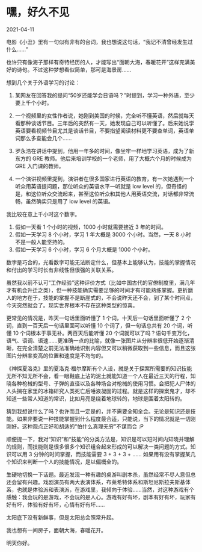 # 嘿，好久不见

2021-04-11


电影《小丑》里有一句似有非有的台词，我也想说这句话，“我记不清曾经发生过什么……”

也许只有像海子那样有奇特经历的人，才能写出“面朝大海，春暖花开”这样充满美好的诗句。不过这种梦想看似简单，那可是海景房……

想到几个关于外语学习的讨论：

1. 某网友在回答我的提问“50岁还能学会日语吗？”时提到，学习一种外语，至少要上千个小时。
   
2. 一个视频里的女性作者说，她刚到美国的时候，完全听不懂英语，然后就每天看那种谈话节目。三年后的突然有一天，她发现自己可以听懂了。后来她说学英语要看视频节目尤其是谈话节目，不要指望阅读材料更不要查单词，英语单词那么多查能会几个……
   
3. 罗永浩在讲话中提到，他用一年多的时间，像坐牢一样地学习英语，成为了新东方的 GRE 教师。他后来培训学校的一个老师，用了大概六个月的时候成为 GRE 入门课的教师。
   
4. 一个演讲视频里提到，演讲者在很多国家进行英语的教育，有一次她遇到一个听众用英语提问题，那位听众的英语水平一听就是 low level 的，但奇怪的是，和这位听众交流起来，甚至这位听众和其他人用英语交流，对话都非常流畅，虽然确实只是用了 low level 的英语。

我比较在意上千小时这个数字。

1. 假如一天看 1 个小时的视频，1000 小时就需要接近 3 年的时间。
2. 假如一天学习 8 个小时，学习 1 年大概是 3000 个小时。当然，一天 8 小时不是一般人能坚持的。
3. 假如一天学习 6 个小时，学习 6 个月大概是 1000 个小时。

数字是巧合的，光看数字可能无法断定什么，但基本上能够认为，技能的掌握情况和付出的学习时长有非线性但很强的关联关系。

虽然我以前不认可“工作经验”这种评价方式（比如中国古代的官僚制度里，满几年才有机会升迁之类），但一种技能确实需要足够的时间才有可能熟练掌握。更折磨人的地方在于，技能的掌握不是断崖式的，不会说昨天还不会，到了某个时间点，今天突然就会了。现实世界根本不存在这种类型的惊喜。

更常见的情况是，昨天一句话里面听懂了 1 个词，十天后一句话里面听懂了 2 个词，直到一百天后一句话里面可以听懂 10 个词了，但一句话总共有 20 个词，听懂 10 个词根本于事无补。两百天后能听懂 20 个词就可以了吗？语句千变万化，语气、语调、语速……更准确一点的比喻，就像一张图片从分辨率很低开始逐渐清晰，在完全清楚之前无法准确地识别内容但又可以稍微获取到一些信息，而且这张图片分辨率变高的位置和速度是不均匀的。

《神探夏洛克》里的夏洛克·福尔摩斯有个人设，就是关于探案所需要的知识技能无所不知无所不会，看一眼鞋底上沾的泥土就能知道一个人在最近三天的行程，知晓各种枪械的型号、子弹的直径以及各种场合对枪械的使用习惯。会把犯人尸体的人头搁在家里的冰箱研究人类死亡后唾液凝固的过程。就是这样的探案鬼才，却不知道一些常人知道的常识，比如月亮是绕着地球转的，地球是围着太阳转的。

猜到我想说什么了吗？也许而且一定是的，并不需要全知全会。无论是知识还是技能。如果非要说一种技能掌握到什么程度最合适，只能说，当下的情况就是一切刚刚好。这种观点正好和胡适的“怕什么真理无穷”不谋而合 :P

顺便提一下，我对“知识”和“技能”的分类方法是，知识是可以短时间内知晓并理解的规则，而技能则是很多很多个知识组合起来形成的可以解决一类问题的方式。知识可以用 3 分钟的时间掌握，而技能需要 3 + 3 + 3 + …… 如果用有没有掌握某几个知识来判断一个人的技能情况，是以偏概全的。

生硬地切换一下话题。最近发现一种有趣的桌游叫剧本杀，虽然经常不尽人意但总还会留有兴趣。戏剧演员有两大表演体系，布莱希特体系和斯坦尼斯拉夫斯基体系，也就是体验派和表演派，在游戏里，我倾向于体验……当然，对这种游戏有个感触：我会玩的是游戏，不会玩的是人心。游戏有好有坏，剧本有好有坏，玩家有好有坏，体验有好有坏，心情有好有坏……

太阳底下没有新鲜事，但是太阳总会照常升起。

我也想有一间房子，面朝大海，春暖花开。

明天你好。

